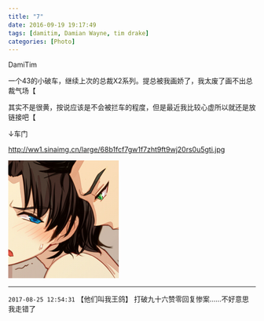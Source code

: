 ```yaml
---
title: "7"
date: 2016-09-19 19:17:49
tags: [damitim, Damian Wayne, tim drake]
categories: [Photo]
---
```


<p>DamiTim</p> 
<p>一个43的小破车，继续上次的总裁X2系列。提总被我画娇了，我太废了画不出总裁气场【</p> 
<p>其实不是很黄，按说应该是不会被拦车的程度，但是最近我比较心虚所以就还是放链接吧【</p> 
<p>↓车门</p> 
<p><a rel="nofollow" href="http://ww1.sinaimg.cn/large/68b1fcf7gw1f7zht9ft9wj20rs0u5gti.jpg" target="_blank"  >http://ww1.sinaimg.cn/large/68b1fcf7gw1f7zht9ft9wj20rs0u5gti.jpg</a><br /></p>

![](https://raw.githubusercontent.com/alicewish/meowchain247/master/img_cVZNdzJtQk9JV2VzcXpnWFdtdGZnKzdleHplZUVPM1A0a0J1RmZpSlFCMDREWVR0UU9UK3FnPT0.jpg)

---

`2017-08-25 12:54:31` 【他们叫我王鸽】 打破九十六赞零回复惨案……不好意思我走错了
